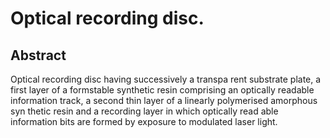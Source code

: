 # Optical recording disc.

## Abstract
Optical recording disc having successively a transpa rent substrate plate, a first layer of a formstable synthetic resin comprising an optically readable information track, a second thin layer of a linearly polymerised amorphous syn thetic resin and a recording layer in which optically read able information bits are formed by exposure to modulated laser light.